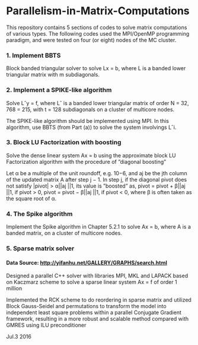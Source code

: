 # Parallelism-in-Matrix-Computations

This repository contains 5 sections of codes to solve matrix computations of various types. The following codes used the MPI/OpenMP programming paradigm, and were tested on four (or eight) nodes of the MC cluster.

### 1. Implement BBTS

Block banded triangular solver to solve Lx = b, where L is a banded lower triangular matrix with m subdiagonals.

### 2. Implement a SPIKE-like algorithm

Solve Lˆy = f, where Lˆ is a banded lower triangular matrix of order N = 32, 768 = 215, with t = 128 subdiagonals on a cluster of multicore nodes. 

The SPIKE-like algorithm should be implemented using MPI. In this algorithm, use BBTS (from Part (a)) to solve the system involvings Lˆi.


### 3. Block LU Factorization with boosting
Solve the dense linear system Ax = b using the approximate block LU Factorization algorithm with the procedure of ”diagonal boosting”

Let α be a multiple of the unit roundoff, e.g. 10−6, and aj be the jth column of the updated matrix A after step j − 1. In step j, if the diagonal pivot does not satisfy |pivot| > α||aj ||1, its value is ”boosted” as, pivot = pivot + β||aj ||1, if pivot > 0, pivot = pivot − β||aj ||1, if pivot < 0, where β is often taken as the square root of α.


### 4. The Spike algorithm
Implement the Spike algorithm in Chapter 5.2.1 to solve Ax = b, where A is a banded matrix, on a cluster of multicore nodes. 

### 5. Sparse matrix solver
#### Data Source: http://yifanhu.net/GALLERY/GRAPHS/search.html
Designed a parallel C++ solver with libraries MPI, MKL and LAPACK based on Kaczmarz scheme to solve a sparse linear system Ax = f of order 1 million

Implemented the RCK scheme to do reordering in sparse matrix and utilized Block Gauss-Seidel and permutations to transform the model into independent least square problems within a parallel Conjugate Gradient framework, resulting in a more robust and scalable method compared with GMRES using ILU preconditioner





Jul.3 2016
